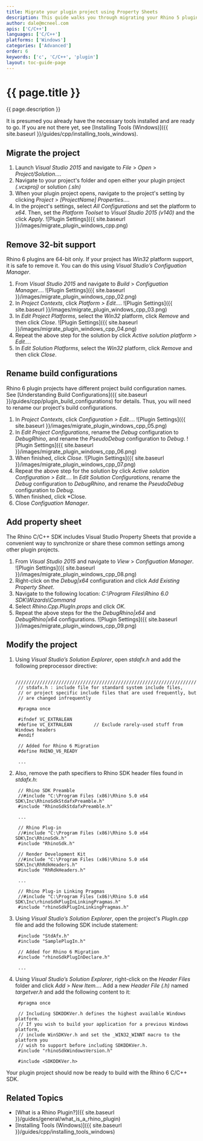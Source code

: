 ```yaml
---
title: Migrate your plugin project using Property Sheets
description: This guide walks you through migrating your Rhino 5 plugin project to Rhino 6 using Property Sheets.
author: dale@mcneel.com
apis: ['C/C++']
languages: ['C/C++']
platforms: ['Windows']
categories: ['Advanced']
order: 6
keywords: ['c', 'C/C++', 'plugin']
layout: toc-guide-page
---
```


# {{ page.title }}

{{ page.description }}

It is presumed you already have the necessary tools installed and are ready to go.  If you are not there yet, see [Installing Tools (Windows)]({{ site.baseurl }}/guides/cpp/installing_tools_windows).

## Migrate the project

1. Launch *Visual Studio 2015* and navigate to *File* > *Open* > *Project/Solution...*.
1. Navigate to your project's folder and open either your plugin project *(.vcxproj)* or solution *(.sln)*
1. When your plugin project opens, navigate to the project's setting by clicking *Project* > *[ProjectName] Properties...*.
1. In the project's settings, select *All Configurations* and set the platform to *x64*. Then, set the *Platform Toolset* to *Visual Studio 2015 (v140)* and the click *Apply*.
![Plugin Settings]({{ site.baseurl }}/images/migrate_plugin_windows_cpp.png)

## Remove 32-bit support

Rhino 6 plugins are 64-bit only. If your project has *Win32* platform support, it is safe to remove it. You can do this using *Visual Studio’s Configuation Manager*.

1. From *Visual Studio 2015* and navigate to *Build* > *Configuation Manager...*.
![Plugin Settings]({{ site.baseurl }}/images/migrate_plugin_windows_cpp_02.png)
1. In *Project Contexts*, click *Platform > Edit...*.
![Plugin Settings]({{ site.baseurl }}/images/migrate_plugin_windows_cpp_03.png)
1. In *Edit Project Platforms*, select the *Win32* platform, click *Remove* and then click *Close*.
![Plugin Settings]({{ site.baseurl }}/images/migrate_plugin_windows_cpp_04.png)
1. Repeat the above step for the solution by click *Active solution platform > Edit...*.
1. In *Edit Solution Platforms*, select the *Win32* platform, click *Remove* and then click *Close*.

## Rename build configurations

Rhino 6 plugin projects have different project build configuration names. See [Understanding Build Configurations]({{ site.baseurl }}/guides/cpp/plugin_build_configurations) for details. Thus, you will need to rename our project's build configurations.

1. In *Project Contexts*, click *Configuration > Edit...*.
![Plugin Settings]({{ site.baseurl }}/images/migrate_plugin_windows_cpp_05.png)
1. In *Edit Project Configurations*, rename the *Debug* configuration to *DebugRhino*, and rename the *PseudoDebug* configuration to *Debug*. 
![Plugin Settings]({{ site.baseurl }}/images/migrate_plugin_windows_cpp_06.png)
1. When finished, click *Close*.
![Plugin Settings]({{ site.baseurl }}/images/migrate_plugin_windows_cpp_07.png)
1. Repeat the above step for the solution by click *Active solution Configuration > Edit...*.
In *Edit Solution Configurations*, rename the *Debug* configuration to *DebugRhino*, and rename the *PseudoDebug* configuration to *Debug*. 
1. When finished, click *Close.
1. Close *Configuation Manager*.

## Add property sheet

The Rhino C/C++ SDK includes Visual Studio Property Sheets that provide a convenient way to synchronize or share these common settings among other plugin projects.

1. From *Visual Studio 2015* and navigate to *View* > *Configuation Manager*.
![Plugin Settings]({{ site.baseurl }}/images/migrate_plugin_windows_cpp_08.png)
1. Right-click on the *Debug|x64* configuration and click *Add Existing Property Sheet*.
1. Navigate to the following location: *C:\Program Files\Rhino 6.0 SDK\Wizards\Command*
1. Select *Rhino.Cpp.PlugIn.props* and click *OK*.
1. Repeat the above steps for the the *DebugRhino|x64* and *DebugRhino|x64* configurations.
![Plugin Settings]({{ site.baseurl }}/images/migrate_plugin_windows_cpp_09.png)

## Modify the project

1. Using *Visual Studio’s Solution Explorer*, open *stdafx.h* and add the following preprocessor directive:

        /////////////////////////////////////////////////////////////////////////////
        // stdafx.h : include file for standard system include files,
        // or project specific include files that are used frequently, but
        // are changed infrequently

        #pragma once

        #ifndef VC_EXTRALEAN
        #define VC_EXTRALEAN        // Exclude rarely-used stuff from Windows headers
        #endif

        // Added for Rhino 6 Migration
        #define RHINO_V6_READY
        
        ...
        
1. Also, remove the path specifiers to Rhino SDK header files found in *stdafx.h*:

        // Rhino SDK Preamble
        //#include "C:\Program Files (x86)\Rhino 5.0 x64 SDK\Inc\RhinoSdkStdafxPreamble.h"
        #include "RhinoSdkStdafxPreamble.h"
        
        ...

        // Rhino Plug-in
        //#include "C:\Program Files (x86)\Rhino 5.0 x64 SDK\Inc\RhinoSdk.h"
        #include "RhinoSdk.h"

        // Render Development Kit
        //#include "C:\Program Files (x86)\Rhino 5.0 x64 SDK\Inc\RhRdkHeaders.h"
        #include "RhRdkHeaders.h"
        
        ...
        
        // Rhino Plug-in Linking Pragmas
        //#include "C:\Program Files (x86)\Rhino 5.0 x64 SDK\Inc\rhinoSdkPlugInLinkingPragmas.h"
        #include "rhinoSdkPlugInLinkingPragmas.h"

1. Using *Visual Studio’s Solution Explorer*, open the project's *PlugIn.cpp* file and add the following SDK include statement:

        #include "StdAfx.h"
        #include "SamplePlugIn.h"
        
        // Added for Rhino 6 Migration
        #include "rhinoSdkPlugInDeclare.h"
        
        ...
        
1. Using *Visual Studio’s Solution Explorer*, right-click on the *Header Files* folder and click *Add* > *New Item...*. Add a new *Header File (.h)* named *targetver.h* and add the following content to it:

        #pragma once
        
        // Including SDKDDKVer.h defines the highest available Windows platform.
        // If you wish to build your application for a previous Windows platform, 
        // include WinSDKVer.h and set the _WIN32_WINNT macro to the platform you
        // wish to support before including SDKDDKVer.h.
        #include "rhinoSdkWindowsVersion.h"
        
        #include <SDKDDKVer.h>
        
Your plugin project should now be ready to build with the Rhino 6 C/C++ SDK.

## Related Topics

- [What is a Rhino Plugin?]({{ site.baseurl }}/guides/general/what_is_a_rhino_plugin)
- [Installing Tools (Windows)]({{ site.baseurl }}/guides/cpp/installing_tools_windows)
